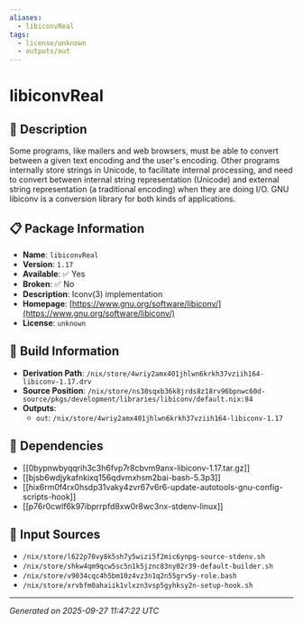 ```yaml
---
aliases:
  - libiconvReal
tags:
  - license/unknown
  - outputs/out
---
```


# libiconvReal

## 📝 Description

Some programs, like mailers and web browsers, must be able to convert
between a given text encoding and the user's encoding.  Other programs
internally store strings in Unicode, to facilitate internal processing,
and need to convert between internal string representation (Unicode)
and external string representation (a traditional encoding) when they
are doing I/O.  GNU libiconv is a conversion library for both kinds of
applications.


## 📋 Package Information

- **Name**: `libiconvReal`
- **Version**: `1.17`
- **Available**: ✅ Yes
- **Broken**: ✅ No
- **Description**: Iconv(3) implementation
- **Homepage**: [https://www.gnu.org/software/libiconv/](https://www.gnu.org/software/libiconv/)
- **License**: `unknown`

## 🔧 Build Information

- **Derivation Path**: `/nix/store/4wriy2amx401jhlwn6krkh37vziih164-libiconv-1.17.drv`
- **Source Position**: `/nix/store/ns30sqxb36k8jrds8z18rv96bpnwc60d-source/pkgs/development/libraries/libiconv/default.nix:84`
- **Outputs**:
  - `out`:  `/nix/store/4wriy2amx401jhlwn6krkh37vziih164-libiconv-1.17`

## 🔗 Dependencies

- [[0bypnwbyqqrih3c3h6fvp7r8cbvm9anx-libiconv-1.17.tar.gz]]
- [[bjsb6wdjykafnkixq156qdvmxhsm2bai-bash-5.3p3]]
- [[hix6rm0f4rx0hsdp31vaky4zvr67v6r6-update-autotools-gnu-config-scripts-hook]]
- [[p76r0cwlf6k97ibprrpfd8xw0r8wc3nx-stdenv-linux]]

## 📁 Input Sources

- `/nix/store/l622p70vy8k5sh7y5wizi5f2mic6ynpg-source-stdenv.sh`
- `/nix/store/shkw4qm9qcw5sc5n1k5jznc83ny02r39-default-builder.sh`
- `/nix/store/v9034cqc4h5bm10z4vz3n1q2n55grv5y-role.bash`
- `/nix/store/xrvbfm0ahaiik1vlxzn3vsp5gyhksy2n-setup-hook.sh`

---
*Generated on 2025-09-27 11:47:22 UTC*
